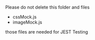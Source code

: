 Please do not delete this folder and files
* cssMock.js
* imageMock.js

those files are needed for JEST Testing